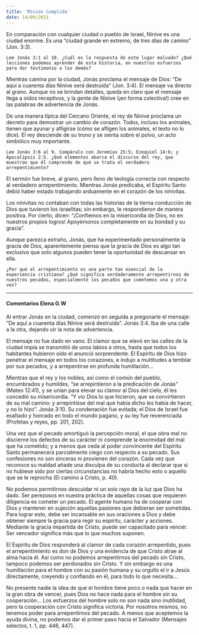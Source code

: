 ```yaml
---
title: 'Misión Cumplida'
date: 14/09/2021
---
```


En comparación con cualquier ciudad o pueblo de Israel, Nínive es una ciudad enorme. Es una “ciudad grande en extremo, de tres días de camino” (Jon. 3:3).

`Lee Jonás 3:1 al 10. ¿Cuál es la respuesta de este lugar malvado? ¿Qué lecciones podemos aprender de esta historia, en nuestros esfuerzos para dar testimonio a los demás?`

Mientras camina por la ciudad, Jonás proclama el mensaje de Dios: “De aquí a cuarenta días Nínive será destruida” (Jon. 3:4). El mensaje va directo al grano. Aunque no se brindan detalles, queda en claro que el mensaje llega a oídos receptivos, y la gente de Nínive (¡en forma colectiva!) cree en las palabras de advertencia de Jonás.

De una manera típica del Cercano Oriente, el rey de Nínive proclama un decreto para demostrar un cambio de corazón. Todos, incluso los animales, tienen que ayunar y afligirse (cómo se afligen los animales, el texto no lo dice). El rey desciende de su trono y se sienta sobre el polvo, un acto simbólico muy importante.

`Lee Jonás 3:6 al 9. Compáralo con Jeremías 25:5; Ezequiel 14:6; y Apocalipsis 2:5. ¿Qué elementos abarca el discurso del rey, que muestran que él comprende de qué se trata el verdadero arrepentimiento?`

El sermón fue breve, al grano, pero lleno de teología correcta con respecto al verdadero arrepentimiento. Mientras Jonás predicaba, el Espíritu Santo debió haber estado trabajando arduamente en el corazón de los ninivitas.

Los ninivitas no contaban con todas las historias de la tierna conducción de Dios que tuvieron los israelitas; sin embargo, le respondieron de manera positiva. Por cierto, dicen: “¡Confiemos en la misericordia de Dios, no en nuestros propios logros! Apoyémonos completamente en su bondad y su gracia”.

Aunque parezca extraño, Jonás, que ha experimentado personalmente la gracia de Dios, aparentemente piensa que la gracia de Dios es algo tan exclusivo que solo algunos pueden tener la oportunidad de descansar en ella.

`¿Por qué el arrepentimiento es una parte tan esencial de la experiencia cristiana? ¿Qué significa verdaderamente arrepentirnos de nuestros pecados, especialmente los pecados que cometemos una y otra vez?`

---

#### Comentarios Elena G.W

Al entrar Jonás en la ciudad, comenzó en seguida a pregonarle el mensaje: “De aquí a cuarenta días Nínive será destruida”. Jonás 3:4. Iba de una calle a la otra, dejando oír la nota de advertencia.

El mensaje no fue dado en vano. El clamor que se elevó en las calles de la ciudad impía se transmitió de unos labios a otros, hasta que todos los habitantes hubieron oído el anunció sorprendente. El Espíritu de Dios hizo penetrar el mensaje en todos los corazones, e indujo a multitudes a temblar por sus pecados, y a arrepentirse en profunda humillación…

Mientras que el rey y los nobles, así como el común del pueblo, encumbrados y humildes, “se arrepintieron a la predicación de Jonás” (Mateo 12:41), y se unían para elevar su clamor al Dios del cielo, él les concedió su misericordia. “Y vio Dios lo que hicieron, que se convirtieron de su mal camino: y arrepintióse del mal que había dicho les había de hacer, y no lo hizo”. Jonás 3:10. Su condenación fue evitada; el Dios de Israel fue exaltado y honrado en todo el mundo pagano, y su ley fue reverenciada (Profetas y reyes, pp. 201, 202).

Una vez que el pecado amortiguó la percepción moral, el que obra mal no discierne los defectos de su carácter ni comprende la enormidad del mal que ha cometido; y a menos que ceda al poder convincente del Espíritu Santo permanecerá parcialmente ciego con respecto a su pecado. Sus confesiones no son sinceras ni provienen del corazón. Cada vez que reconoce su maldad añade una disculpa de su conducta al declarar que si no hubiese sido por ciertas circunstancias no habría hecho esto o aquello que se le reprocha (El camino a Cristo, p. 40).

No podemos permitirnos descuidar ni un solo rayo de la luz que Dios ha dado. Ser perezosos en nuestra práctica de aquellas cosas que requieren diligencia es cometer un pecado. El agente humano ha de cooperar con Dios y mantener en sujeción aquellas pasiones que debieran ser sometidas. Para lograr esto, debe ser incansable en sus oraciones a Dios y debe obtener siempre la gracia para regir su espíritu, carácter y acciones. Mediante la gracia impartida de Cristo, puede ser capacitado para vencer. Ser vencedor significa más que lo que muchos suponen.

El Espíritu de Dios responderá al clamor de cada corazón arrepentido, pues el arrepentimiento es don de Dios y una evidencia de que Cristo atrae al alma hacia él. Así como no podemos arrepentirnos del pecado sin Cristo, tampoco podemos ser perdonados sin Cristo. Y sin embargo es una humillación para el hombre con su pasión humana y su orgullo el ir a Jesús directamente, creyendo y confiando en él, para todo lo que necesita…

No presente nadie la idea de que el hombre tiene poco o nada que hacer en la gran obra de vencer, pues Dios no hace nada para el hombre sin su cooperación… Los esfuerzos del hombre solo no son nada sino inutilidad, pero la cooperación con Cristo significa victoria. Por nosotros mismos, no tenemos poder para arrepentirnos del pecado. A menos que aceptemos la ayuda divina, no podemos dar el primer paso hacia el Salvador (Mensajes selectos, t. 1, pp. 446, 447).